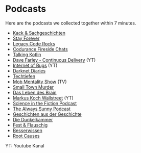 # Podcasts

Here are the podcasts we collected together within 7 minutes.

- [Kack & Sachgeschichten](https://www.kackundsachgeschichten.de/)
- [Stay Forever](https://www.stayforever.de/)
- [Legacy Code Rocks](https://legacycode.rocks/)
- [Codurance Fireside Chats](https://podcasts.apple.com/us/podcast/codurance-fireside-chats/id1603218280)
- [Talking Kotlin](https://talkingkotlin.com/)
- [Dave Farley - Continuous Delivery](https://www.youtube.com/@ContinuousDelivery) (YT)
- [Internet of Bugs](https://www.youtube.com/@InternetOfBugs) (YT)
- [Darknet Diaries](https://darknetdiaries.com/)
- [Techtiefen](https://podcasts.apple.com/us/podcast/techtiefen/id1349481289)
- [Mob Mentality Show](https://mobmentality.tv/) (TV)
- [Small Town Murder](https://shutupandgivememurder.com/smalltownmurder)
- [Das Leben des Brain](https://podcasts.apple.com/us/podcast/das-leben-des-brain/id1719581149)
- [Markus Koch Wallstreet](https://www.youtube.com/@kochwallstreet) (YT)
- [Science in the Fiction Podcast](https://podcasts.apple.com/us/podcast/the-science-in-the-fiction/id1696534853)
- [The Always Sunny Podcast](https://thealwayssunnypod.com/)
- [Geschichten aus der Geschichte](https://www.geschichte.fm/)
- [Die Dunkelkammer](https://dunkelkammer.simplecast.com/)
- [Fest & Flauschig](https://open.spotify.com/show/1OLcQdw2PFDPG1jo3s0wbp)
- [Besserwissen](https://besserwissen.podigee.io/)
- [Root Causes](https://www.sectigo.com/root-causes-podcast)

YT: Youtube Kanal

